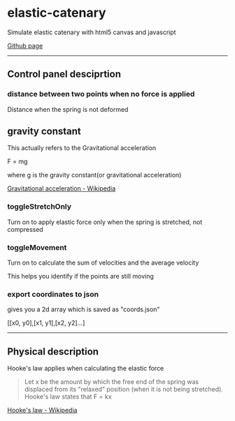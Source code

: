 # elastic-catenary
Simulate elastic catenary with html5 canvas and javascript

[Github page](https://egwkim.github.io/physics/elastic-catenary)


* * *
## Control panel desciprtion

### distance between two points when no force is applied

Distance when the spring is not deformed



## gravity constant

This actually refers to the Gravitational acceleration

F = mg

where g is the gravity constant(or gravitational acceleration)

[Gravitational acceleration - Wikipedia](https://en.wikipedia.org/wiki/Gravitational_acceleration)

### toggleStretchOnly

Turn on to apply elastic force only when the spring is stretched, not compressed



### toggleMovement

Turn on to calculate the sum of velocities and the average velocity

This helps you identify if the points are still moving


### export coordinates to json 

gives you a 2d array which is saved as "coords.json"

[[x0, y0],[x1, y1],[x2, y2]...]

* * *

## Physical description

Hooke's law applies when calculating the elastic force

> Let x be the amount by which the free end of the spring was displaced from its "relaxed" position (when it is not being stretched). Hooke's law states that F = kx

[Hooke's law - Wikipedia](https://en.wikipedia.org/wiki/Hooke%27s_law#For_linear_springs)


